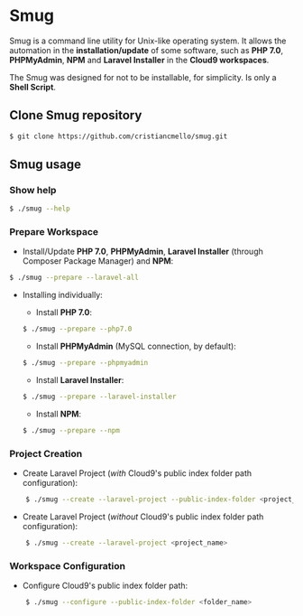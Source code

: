 # Smug
Smug is a command line utility for Unix-like operating system. 
It allows the automation in the **installation/update** of some software, such as **PHP 7.0**, 
**PHPMyAdmin**, **NPM** and **Laravel Installer** in the **Cloud9 workspaces**.

The Smug was designed for not to be installable, for simplicity. Is only a **Shell Script**.

## Clone Smug repository
```bash
$ git clone https://github.com/cristiancmello/smug.git
```

## Smug usage

### Show help
```bash
$ ./smug --help
```

### Prepare Workspace
* Install/Update **PHP 7.0**, **PHPMyAdmin**, **Laravel Installer** (through Composer Package Manager) and **NPM**:
```bash
$ ./smug --prepare --laravel-all
```

* Installing individually:
    - Install **PHP 7.0**:
    ```bash
    $ ./smug --prepare --php7.0
    ```
    
	- Install **PHPMyAdmin** (MySQL connection, by default):
    ```bash
    $ ./smug --prepare --phpmyadmin
    ```

    - Install **Laravel Installer**:
    ```bash
    $ ./smug --prepare --laravel-installer
    ```
    
    - Install **NPM**:
    ```bash
    $ ./smug --prepare --npm
    ```
    
### Project Creation
* Create Laravel Project (*with* Cloud9's public index folder path configuration):
```bash
    $ ./smug --create --laravel-project --public-index-folder <project_name>
```

* Create Laravel Project (*without* Cloud9's public index folder path configuration):
```bash
    $ ./smug --create --laravel-project <project_name>
```

### Workspace Configuration
* Configure Cloud9's public index folder path:
```bash
    $ ./smug --configure --public-index-folder <folder_name>
```
